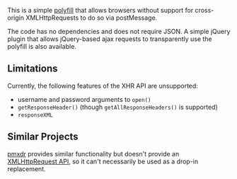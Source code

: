 This is a simple [polyfill][] that allows browsers without support for cross-origin XMLHttpRequests to do so via postMessage.

The code has no dependencies and does not require JSON. A simple jQuery plugin that allows jQuery-based ajax requests to transparently use the polyfill is also available.

## Limitations

Currently, the following features of the XHR API are unsupported:

* username and password arguments to `open()`
* `getResponseHeader()` (though `getAllResponseHeaders()` is supported)
* `responseXML`

## Similar Projects

[pmxdr][] provides similar functionality but doesn't provide an [XMLHttpRequest API][], so it can't necessarily be used as a drop-in replacement.

  [Polyfill]: http://remysharp.com/2010/10/08/what-is-a-polyfill/
  [pmxdr]: https://github.com/eligrey/pmxdr
  [XMLHttpRequest API]: http://www.w3.org/TR/XMLHttpRequest/
